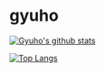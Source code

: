 # gyuho

[![Gyuho's github stats](https://github-readme-stats.vercel.app/api?username=flaireclair&theme=dark&show_icons=true)](https://github.com/anuraghazra/github-readme-stats)


[![Top Langs](https://github-readme-stats.vercel.app/api/top-langs/?username=flaireclair&layout=compact)](https://github.com/anuraghazra/github-readme-stats)
